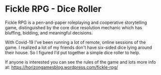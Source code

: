 # Fickle RPG - Dice Roller
Fickle RPG is a pen-and-paper roleplaying and cooperative storytelling game, distinguished by the core dice resolution mechanic which has bluffing, bidding, and meaningful decisions.

With Covid-19 I've been running a lot of remote, online sessions of the game. I realized a lot of my friends don't have six-sided dice lying around their house. So I figured I'd put together a simple dice roller to help.

If anyone is interested you can see the rules of the game and lots more info at: https://horizongamesblog.wordpress.com/fickle-rpg/
